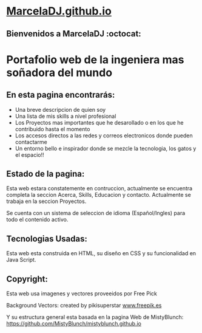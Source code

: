 # [MarcelaDJ.github.io](https://marceladj.github.io/)

## Bienvenidos a MarcelaDJ :octocat:

# Portafolio web de la ingeniera mas soñadora del mundo

## En esta pagina encontrarás:

* Una breve descripcion de quien soy
* Una lista de mis skills a nivel profesional
* Los Proyectos mas importantes que he desarollado o en los que he contribuido hasta el momento
* Los accesos directos a las redes y correos electronicos donde pueden contactarme
* Un entorno bello e inspirador donde se mezcle la tecnologia, los gatos y el espacio!!


## Estado de la pagina:

Esta web estara constatemente en contruccion, actualmente se encuentra completa la seccion Acerca, Skills, Educacion y contacto. Actualmente se trabaja en la seccion Proyectos.

Se cuenta con un sistema de seleccion de idioma (Español/Ingles) para todo el contenido activo.


## Tecnologias Usadas:

Esta web esta construida en HTML, su diseño en CSS y su funcionalidad en Java Script.

## Copyright:

Esta web usa imagenes y vectores proveeidos por Free Pick

Background Vectors: created by pikisuperstar
www.freepik.es

Y su estructura general esta basada en la pagina Web de MistyBlunch: https://github.com/MistyBlunch/mistyblunch.github.io




